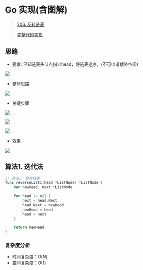 # Go 实现(含图解)

> [206. 反转链表](https://leetcode-cn.com/problems/reverse-linked-list/)

> [完整代码实现](https://github.com/bingohuang/go-codes/blob/master/leetcode/editor/cn/p206_ReverseLinkedList_test.go)

## 思路
- 要求: 已知链表头节点指针head，将链表逆序。(不可申请额外空间)

![](https://leetcode-cn.oss-cn-hangzhou.aliyuncs.com/p206/p206-1.png)

- 整体思路

![](https://leetcode-cn.oss-cn-hangzhou.aliyuncs.com/p206/p206-2.png)

- 关键步骤

![](https://leetcode-cn.oss-cn-hangzhou.aliyuncs.com/p206/p206-9.png)

![](https://leetcode-cn.oss-cn-hangzhou.aliyuncs.com/p206/p206-10.png)

![](https://leetcode-cn.oss-cn-hangzhou.aliyuncs.com/p206/p206-11.png)

- 效果

![](https://leetcode-cn.oss-cn-hangzhou.aliyuncs.com/p206/p206-12.png)

## 算法1. 迭代法
```go
// 算法1: 翻转链表
func reverseList1(head *ListNode) *ListNode {
	var newHead, next *ListNode

	for head != nil {
		next = head.Next
		head.Next = newHead
		newHead = head
		head = next
	}

	return newHead
}
```

### 复杂度分析
- 时间复杂度：$O(N)$
- 空间复杂度：$O(1)$